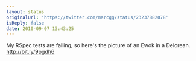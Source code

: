 ```yaml
---
layout: status
originalUrl: 'https://twitter.com/marcgg/status/23237882078'
isReply: false
date: 2010-09-07 13:43:25
---
```


My RSpec tests are failing, so here's the picture of an Ewok in a Delorean. http://bit.ly/9pgdh6
